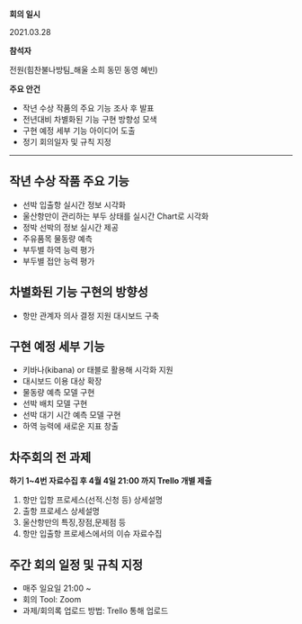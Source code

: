**회의 일시**

2021.03.28

**참석자**

전원(힘찬불나방팀_해울 소희 동민 동영 혜빈)

**주요 안건**
* 작년 수상 작품의 주요 기능 조사 후 발표
* 전년대비 차별화된 기능 구현 방향성 모색
* 구현 예정 세부 기능 아이디어 도출
* 정기 회의일자 및 규칙 지정

-----

## 작년 수상 작품 주요 기능
- 선박 입출항 실시간 정보 시각화
- 울산항만이 관리하는 부두 상태를 실시간 Chart로 시각화
- 정박 선박의 정보 실시간 제공
- 주유품목 물동량 예측
- 부두별 하역 능력 평가
- 부두별 접안 능력 평가

## 차별화된 기능 구현의 방향성
- 항만 관계자 의사 결정 지원 대시보드 구축

## 구현 예정 세부 기능
- 키바나(kibana) or 태블로 활용해 시각화 지원
- 대시보드 이용 대상 확장
- 물동량 예측 모델 구현
- 선박 배치 모델 구현
- 선박 대기 시간 예측 모델 구현
- 하역 능력에 새로운 지표 창출


## 차주회의 전 과제
**하기 1~4번 자료수집 후 4월 4일 21:00 까지 Trello 개별 제출**
1. 항만 입항 프로세스(선적.신청 등) 상세설명
2. 출항 프로세스 상세설명
3. 울산항만의 특징,장점,문제점 등
4. 항만 입출항 프로세스에서의 이슈 자료수집


## 주간 회의 일정 및 규칙 지정
- 매주 일요일 21:00 ~
- 회의 Tool: Zoom
- 과제/회의록 업로드 방법: Trello 통해 업로드
